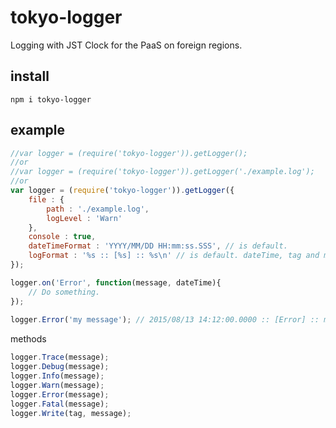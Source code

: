 # tokyo-logger
Logging with JST Clock for the PaaS on foreign regions.

## install
    npm i tokyo-logger

## example
```js
//var logger = (require('tokyo-logger')).getLogger();
//or
//var logger = (require('tokyo-logger')).getLogger('./example.log');
//or
var logger = (require('tokyo-logger')).getLogger({
	file : {
		path : './example.log',
		logLevel : 'Warn'
	},
	console : true,
	dateTimeFormat : 'YYYY/MM/DD HH:mm:ss.SSS', // is default.
	logFormat : '%s :: [%s] :: %s\n' // is default. dateTime, tag and message.
});

logger.on('Error', function(message, dateTime){
    // Do something.
});
    
logger.Error('my message'); // 2015/08/13 14:12:00.0000 :: [Error] :: my message
```
methods
```js
logger.Trace(message);
logger.Debug(message);
logger.Info(message);
logger.Warn(message);
logger.Error(message);
logger.Fatal(message);
logger.Write(tag, message);
```
